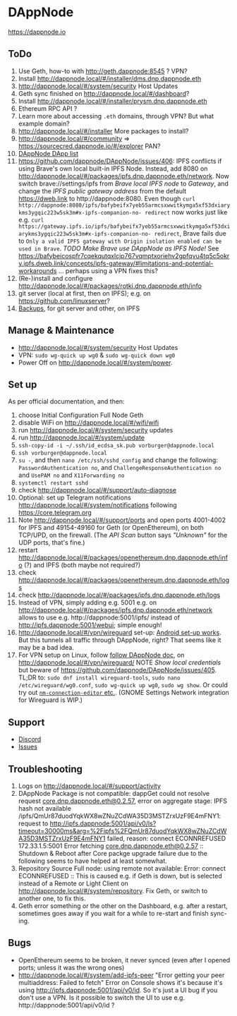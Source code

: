 # DAppNode

https://dappnode.io

## ToDo

1. Use Geth, how-to with http://geth.dappnode:8545 ? VPN?
1. Install http://dappnode.local/#/installer/dms.dnp.dappnode.eth
1. http://dappnode.local/#/system/security Host Updates
1. Geth sync finished on http://dappnode.local/#/dashboard?
1. Install http://dappnode.local/#/installer/prysm.dnp.dappnode.eth
1. Ethereum RPC API ?
1. Learn more about accessing `.eth` domains, through VPN? But what example domain?
1. http://dappnode.local/#/installer More packages to install?
1. http://dappnode.local/#/community => https://sourcecred.dappnode.io/#/explorer PAN?
1. [DAppNode DApp list ](https://docs.google.com/forms/d/e/1FAIpQLSf-SI3NfcvD0tXLvn6aoBpHpwiujjhg8z8kuCDCyFka-f5cRQ/viewform)
1. https://github.com/dappnode/DAppNode/issues/406: IPFS conflicts if using Brave's own local built-in IPFS Node.
   Instead, add 8080 on http://dappnode.local/#/packages/ipfs.dnp.dappnode.eth/network.
   Now switch brave://settings/ipfs from _Brave local IPFS node_ to _Gateway_, and change the
   _IPFS public gateway address_ from the default https://dweb.link to http://dappnode:8080.
   Even though `curl http://dappnode:8080/ipfs/bafybeifx7yeb55armcsxwwitkymga5xf53dxiarykms3ygqic223w5sk3m#x-ipfs-companion-no-
   redirect` now works just like e.g. `curl https://gateway.ipfs.io/ipfs/bafybeifx7yeb55armcsxwwitkymga5xf53dxiarykms3ygqic223w5sk3m#x-ipfs-companion-no-
   redirect`, Brave fails due to `Only a valid IPFS gateway with Origin isolation enabled can be used in Brave`.
   _TODO Make Brave use DAppNode as IPFS Node!_ See  https://bafybeicospfr7cqekqutqxlcjp767vqmptxoriehv2gpfqvu4tq5c5okry.ipfs.dweb.link/concepts/ipfs-gateway/#limitations-and-potential-workarounds ... perhaps using a VPN fixes this?
1. (Re-)install and configure http://dappnode.local/#/packages/rotki.dnp.dappnode.eth/info
1. git server (local at first, then on IPFS); e.g. on https://github.com/linuxserver?
1. [Backups](https://docs.dappnode.io/user-guide/ui/recommended-set-ups/backup-functionality), for git server and other, on IPFS

## Manage & Maintenance

* http://dappnode.local/#/system/security Host Updates
* VPN: `sudo wg-quick up wg0` & `sudo wg-quick down wg0`
* Power Off on http://dappnode.local/#/system/power.


## Set up

As per official documentation, and then:

1. choose Initial Configuration Full Node Geth
1. disable WiFi on http://dappnode.local/#/wifi/wifi
1. run http://dappnode.local/#/system/security updates
1. run http://dappnode.local/#/system/update
1. `ssh-copy-id -i ~/.ssh/id_ecdsa_sk.pub vorburger@dappnode.local`
1. `ssh vorburger@dappnode.local`
1. `su -`, and then `nano /etc/ssh/sshd_config` and change the following:
   `PasswordAuthentication no`, and `ChallengeResponseAuthentication no` and `UsePAM no` and `X11Forwarding no`
1. `systemctl restart sshd`
1. check http://dappnode.local/#/support/auto-diagnose
1. Optional: set up Telegram notifications http://dappnode.local/#/system/notifications following https://core.telegram.org
1. Note http://dappnode.local/#/support/ports and open ports 4001-4002 for IPFS
   and 49154-49160 for Geth (or OpenEthereum), on both TCP/UPD, on the firewall.
   (The _API Scan_ button says _"Unknown"_ for the UDP ports, that's fine.)
1. restart http://dappnode.local/#/packages/openethereum.dnp.dappnode.eth/info (?) and IPFS (both maybe not required?)
1. check http://dappnode.local/#/packages/openethereum.dnp.dappnode.eth/logs
1. check http://dappnode.local/#/packages/ipfs.dnp.dappnode.eth/logs
1. Instead of VPN, simply adding e.g. 5001 e.g. on http://dappnode.local/#/packages/ipfs.dnp.dappnode.eth/network
   allows to use e.g. http://dappnode:5001/ipfs/ instead of http://ipfs.dappnode:5001/webui; simple enough!
1. http://dappnode.local/#/vpn/wireguard set-up:
   [Android set-up works](https://docs.dappnode.io/user-guide/ui/access/vpn/#android-1).
   But this tunnels all traffic through DAppNode, right? That seems like it may be a bad idea.
1. For VPN setup on Linux, follow [follow DAppNode doc](https://docs.dappnode.io/user-guide/ui/access/vpn/#linux-1),
   on http://dappnode.local/#/vpn/wireguard/ NOTE _Show local credentials_ but
   beware of https://github.com/dappnode/DAppNode/issues/405. TL;DR to:
   `sudo dnf install wireguard-tools`,
   `sudo nano /etc/wireguard/wg0.conf`,
   `sudo wg-quick up wg0`,
   `sudo wg show`.
   Or could try out [`nm-connection-editor` etc.](https://www.xmodulo.com/wireguard-vpn-network-manager-gui.html).
   (GNOME Settings Network integration for Wireguard is WIP.)

## Support

* [Discord](https://discord.com/channels/747647430450741309/747647430920503338)
* [Issues](https://github.com/dappnode/DAppNode/issues)

## Troubleshooting

1. Logs on http://dappnode.local/#/support/activity
1. DAppNode Package is not compatible: dappGet could not resolve request core.dnp.dappnode.eth@0.2.57, error on aggregate stage: IPFS hash not available /ipfs/QmUr87duodYqkWX8wZNuZCdWA35D3MSTZrxUzF9E4mFNY1: request to http://ipfs.dappnode:5001/api/v0/ls?timeout=30000ms&arg=%2Fipfs%2FQmUr87duodYqkWX8wZNuZCdWA35D3MSTZrxUzF9E4mFNY1 failed, reason: connect ECONNREFUSED 172.33.1.5:5001 Error fetching core.dnp.dappnode.eth@0.2.57 :: Shutdown & Reboot after Core packge upgrade failure due to the following seems to have helped at least somewhat.
1. Repository Source Full node: using remote not available: Error: connect ECONNREFUSED :: This is caused e.g. if Geth is down, but is selected instead of a Remote or Light Client on http://dappnode.local/#/system/repository. Fix Geth, or switch to another one, to fix this.
1. Geth error something or the other on the Dashboard, e.g. after a restart, sometimes goes away if you wait for a while to re-start and finish sync-ing.

## Bugs

* OpenEthereum seems to be broken, it never synced (even after I opened ports; unless it was the wrong ones)
* http://dappnode.local/#/system/add-ipfs-peer "Error getting your peer multiaddress: Failed to fetch"
  Error on Console shows it's because it's using http://ipfs.dappnode:5001/api/v0/id.
  So it's just a UI bug if you don't use a VPN.
  Is it possible to switch the UI to use e.g. http://dappnode:5001/api/v0/id ?
